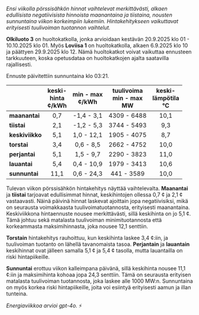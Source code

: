 *Ensi viikolla pörssisähkön hinnat vaihtelevat merkittävästi, alkaen edullisista negatiivisista hinnoista maanantaina ja tiistaina, nousten sunnuntaina viikon korkeimpiin lukemiin. Hintakehitykseen vaikuttavat erityisesti tuulivoiman tuotannon vaihtelut.*

**Olkiluoto 3** on huoltokatkolla, jonka arvioidaan kestävän 20.9.2025 klo 01 - 10.10.2025 klo 01. Myös **Loviisa 1** on huoltokatkolla, alkaen 6.9.2025 klo 10 ja päättyen 29.9.2025 klo 12. Nämä huoltokatkot voivat vaikuttaa ennusteen tarkkuuteen, koska opetusdataa on huoltokatkojen ajalta saatavilla rajallisesti.

Ennuste päivitettiin sunnuntaina klo 03:21.

|  | keski-<br>hinta<br>¢/kWh | min - max<br>¢/kWh | tuulivoima<br>min - max<br>MW | keski-<br>lämpötila<br>°C |
|:-------------|:----------------:|:----------------:|:-------------:|:-------------:|
| **maanantai** | 0,7 | -1,4 - 3,1 | 4309 - 6488 | 10,1 |
| **tiistai** | 2,1 | -1,2 - 5,3 | 3744 - 5493 | 9,3 |
| **keskiviikko** | 5,1 | 1,0 - 12,1 | 1905 - 4075 | 8,7 |
| **torstai** | 3,4 | 0,6 - 8,5 | 2662 - 4752 | 10,0 |
| **perjantai** | 5,1 | 1,5 - 9,7 | 2290 - 3823 | 11,0 |
| **lauantai** | 5,4 | 0,4 - 10,9 | 1979 - 3413 | 10,6 |
| **sunnuntai** | 11,1 | 0,6 - 24,3 | 441 - 3589 | 10,0 |

Tulevan viikon pörssisähkön hintakehitys näyttää vaihtelevalta. **Maanantai** ja **tiistai** tarjoavat edullisimmat hinnat, keskihintojen ollessa 0,7 ¢ ja 2,1 ¢ vastaavasti. Näinä päivinä hinnat laskevat ajoittain jopa negatiivisiksi, mikä on seurausta voimakkaasta tuulivoimatuotannosta, erityisesti maanantaina. Keskiviikkona hintaennuste nousee merkittävästi, sillä keskihinta on jo 5,1 ¢. Tämä johtuu sekä matalasta tuulivoiman minimituotannosta että korkeammasta maksimihinnasta, joka nousee 12,1 senttiin. 

**Torstain** hintakehitys rauhoittuu, kun keskihinta laskee 3,4 ¢:iin, ja tuulivoiman tuotanto on lähellä tavanomaista tasoa. **Perjantain** ja **lauantain** keskihinnat ovat jälleen samalla 5,1 ¢ ja 5,4 ¢ tasolla, mutta lauantailla on riski hintapiikeille.

**Sunnuntai** erottuu viikon kalleimpana päivänä, sillä keskihinta nousee 11,1 ¢:iin ja maksimihinta kohoaa jopa 24,3 senttiin. Tämä on seurausta erityisen matalasta tuulivoiman tuotannosta, joka laskee alle 1000 MW:n. Sunnuntaina on myös korkea riski hintapiikeille, joita voi esiintyä erityisesti aamun ja illan tunteina.

*Energiaviikkoa arvioi gpt-4o.* ⚡
